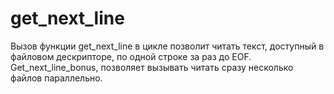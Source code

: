 # get_next_line
Вызов функции get_next_line в цикле позволит читать текст, доступный в файловом дескрипторе, по одной строке за раз до EOF. Get_next_line_bonus, позволяет вызывать читать сразу несколько файлов параллельно.
